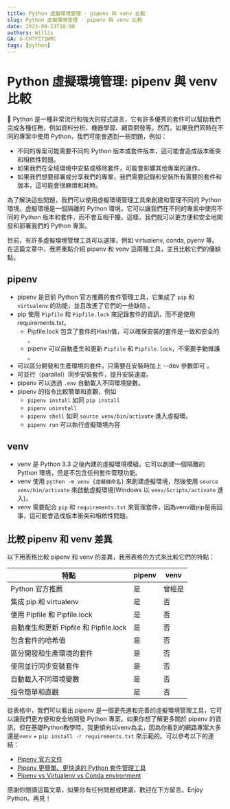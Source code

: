 ```yaml
---
title: Python 虛擬環境管理 - pipenv 與 venv 比較
slug: Python 虛擬環境管理 - pipenv 與 venv 比較
date: 2023-09-23T10:00
authors: Willis
GA: G-CH7FZ71WRC
tags: [python]
---
```


# Python 虛擬環境管理: pipenv 與 venv 比較

🐍 Python 是一種非常流行和強大的程式語言，它有許多優秀的套件可以幫助我們完成各種任務，例如資料分析、機器學習、網頁開發等。然而，如果我們同時在不同的專案中使用 Python，我們可能會遇到一些問題，例如：

-   不同的專案可能需要不同的 Python 版本或套件版本，這可能會造成版本衝突和相依性問題。
-   如果我們在全域環境中安裝或移除套件，可能會影響其他專案的運作。
-   如果我們想要部署或分享我們的專案，我們需要記錄和安裝所有需要的套件和版本，這可能會很麻煩和耗時。

為了解決這些問題，我們可以使用虛擬環境管理工具來創建和管理不同的 Python 環境。虛擬環境是一個隔離的 Python 環境，它可以讓我們在不同的專案中使用不同的 Python 版本和套件，而不會互相干擾。這樣，我們就可以更方便和安全地開發和部署我們的 Python 專案。

目前，有許多虛擬環境管理工具可以選擇，例如 virtualenv, conda, pyenv 等。在這篇文章中，我將重點介紹 pipenv 和 venv 這兩種工具，並且比較它們的優缺點。

## pipenv
- pipenv 是目前 Python 官方推薦的套件管理工具，它集成了 `pip` 和 `virtualenv` 的功能，並且改進了它們的一些缺陷 。
- pip 使用 `Pipfile` 和 `Pipfile.lock` 來記錄套件的資訊，而不是使用 requirements.txt。
    - Pipfile.lock 包含了套件的Hash值，可以確保安裝的套件是一致和安全的 。
    - pipenv 可以自動產生和更新 `Pipfile` 和 `Pipfile.lock`，不需要手動維護 。
- 可以區分開發和生產環境的套件，只需要在安裝時加上 --dev 參數即可 。
- 可並行（parallel）同步安裝套件，提升安裝速度。
- pipenv 可以透過 `.env` 自動載入不同環境變數。
- pipenv 的指令比較簡單和直觀，例如 
    - `pipenv install` 如同 `pip install`
    - `pipenv uninstall`
    - `pipenv shell` 如同 `source venv/bin/activate`  進入虛擬環。
    - `pipenv run` 可以執行虛擬環境內容

## venv 
- venv 是 Python 3.3 之後內建的虛擬環境模組，它可以創建一個隔離的 Python 環境，但是不包含任何套件管理功能。
- venv 使用 `python -m venv {虛擬機命名}` 來創建虛擬環境，然後使用 `source venv/bin/activate` 來啟動虛擬環境(Windows 以 `venv/Scripts/activate` 進入)。
- venv 需要配合 `pip` 和 `requirements.txt` 來管理套件，因為venv跟pip是兩回事，這可能會造成版本衝突和相依性問題。

## 比較 pipenv 和 venv 差異
以下用表格比較 pipenv 和 venv 的差異，我用表格的方式來比較它們的特點：

| 特點 | pipenv | venv |
| --- | --- | --- |
| Python 官方推薦 | 是 | 曾經是 |
| 集成 pip 和 virtualenv | 是 | 否 |
| 使用 Pipfile 和 Pipfile.lock | 是 | 否 |
| 自動產生和更新 Pipfile 和 Pipfile.lock | 是 | 否 |
| 包含套件的哈希值 | 是 | 否 |
| 區分開發和生產環境的套件 | 是 | 否 |
| 使用並行同步安裝套件 | 是 | 否 |
| 自動載入不同環境變數 | 是 | 否 |
| 指令簡單和直觀 | 是 | 否 |

從表格中，我們可以看出 pipenv 是一個更先進和完善的虛擬環境管理工具，它可以讓我們更方便和安全地開發 Python 專案。如果你想了解更多關於 pipenv 的資訊，但在基礎Python教學時，我更傾向以venv為主，因為你看到的網路專案大多還是`venv` + `pip install -r requirements.txt` 來示範的。可以參考以下的連結：

-   [Pipenv 官方文件](https://pipenv.pypa.io/en/latest/)
-   [Pipenv 更簡單、更快速的 Python 套件管理工具](https://segmentfault.com/a/1190000015389565)
-   [Pipenv vs Virtualenv vs Conda environment](https://stackoverflow.com/questions/67065725/conda-env-vs-venv-pyenv-virtualenv-etc)

感謝你閱讀這篇文章，如果你有任何問題或建議，歡迎在下方留言。Enjoy Python。再見！
